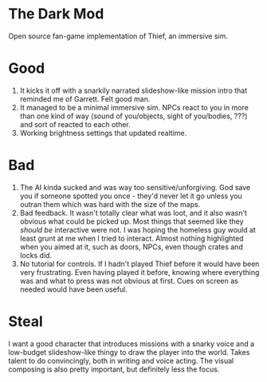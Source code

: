 # The Dark Mod

Open source fan-game implementation of Thief, an immersive sim.

# Good

1. It kicks it off with a snarkily narrated slideshow-like mission intro that reminded me of Garrett. Felt good man.
2. It managed to be a minimal immersive sim. NPCs react to you in more than one kind of way (sound of you/objects, sight of you/bodies, ???) and sort of reacted to each other.
3. Working brightness settings that updated realtime.

# Bad

1. The AI kinda sucked and was way too sensitive/unforgiving.  God save you if someone spotted you once - they'd never let it go unless you outran them which was hard with the size of the maps.
2. Bad feedback. It wasn't totally clear what was loot, and it also wasn't obvious what could be picked up. Most things that seemed like they *should be* interactive were not. I was hoping the homeless guy would at least grunt at me when I tried to interact. Almost nothing highlighted when you aimed at it, such as doors, NPCs, even though crates and locks did.
3. No tutorial for controls. If I hadn't played Thief before it would have been very frustrating. Even having played it before, knowing where everything was and what to press was not obvious at first. Cues on screen as needed would have been useful.

# Steal
I want a good character that introduces missions with a snarky voice and a low-budget slideshow-like thingy to draw the player into the world. Takes talent to do convincingly, both in writing and voice acting. The visual composing is also pretty important, but definitely less the focus.
